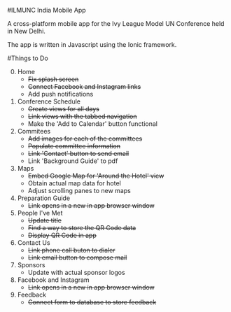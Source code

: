 #ILMUNC India Mobile App

A cross-platform mobile app for the Ivy League Model UN Conference held in New Delhi.

The app is written in Javascript using the Ionic framework. 

#Things to Do

0. Home
	* ~~Fix splash screen~~ 
	* ~~Connect Facebook and Instagram links~~
	* Add push notifications
1. Conference Schedule
	* ~~Create views for all days~~
	* ~~Link views with the tabbed navigation~~
	* Make the 'Add to Calendar' button functional
2. Commitees
	* ~~Add images for each of the committees~~
	* ~~Populate committee information~~
	* ~~Link 'Contact' button to send email~~
	* Link 'Background Guide' to pdf
3. Maps
	* ~~Embed Google Map for 'Around the Hotel' view~~
	* Obtain actual map data for hotel
	* Adjust scrolling panes to new maps
4. Preparation Guide
	* ~~Link opens in a new in app browser window~~
5. People I've Met
	* ~~Update title~~
	* ~~Find a way to store the QR Code data~~
	* ~~Display QR Code in app~~
6. Contact Us
	* ~~Link phone call buton to dialer~~
	* ~~Link email button to compose mail~~
7. Sponsors
	* Update with actual sponsor logos
8. Facebook and Instagram
	* ~~Link opens in a new in app browser window~~
9. Feedback
	* ~~Connect form to database to store feedback~~
	